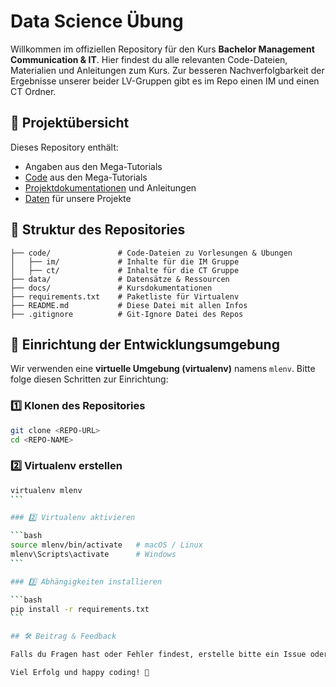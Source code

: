 # Data Science Übung

Willkommen im offiziellen Repository für den Kurs **Bachelor Management Communication & IT**. Hier findest du alle relevanten Code-Dateien, Materialien und Anleitungen zum Kurs. Zur besseren Nachverfolgbarkeit der Ergebnisse unserer beider LV-Gruppen gibt es im Repo einen IM und einen CT Ordner.

## 📂 Projektübersicht

Dieses Repository enthält:

- Angaben aus den Mega-Tutorials
- [Code](code/) aus den Mega-Tutorials
- [Projektdokumentationen](docs/) und Anleitungen
- [Daten](data/) für unsere Projekte

## 📑 Struktur des Repositories

```plaintext
├── code/               # Code-Dateien zu Vorlesungen & Übungen
│   ├── im/             # Inhalte für die IM Gruppe
│   ├── ct/             # Inhalte für die CT Gruppe
├── data/               # Datensätze & Ressourcen
├── docs/               # Kursdokumentationen
├── requirements.txt    # Paketliste für Virtualenv
├── README.md           # Diese Datei mit allen Infos
├── .gitignore          # Git-Ignore Datei des Repos

```

## 🚀 Einrichtung der Entwicklungsumgebung

Wir verwenden eine **virtuelle Umgebung (virtualenv)** namens `mlenv`. Bitte folge diesen Schritten zur Einrichtung:

### 1️⃣ Klonen des Repositories

```bash
git clone <REPO-URL>
cd <REPO-NAME>
```

### 2️⃣ Virtualenv erstellen

````bash
virtualenv mlenv
```

### 2️⃣ Virtualenv aktivieren

```bash
source mlenv/bin/activate   # macOS / Linux
mlenv\Scripts\activate      # Windows
```

### 3️⃣ Abhängigkeiten installieren

```bash
pip install -r requirements.txt
```

## 🛠️ Beitrag & Feedback

Falls du Fragen hast oder Fehler findest, erstelle bitte ein Issue oder einen Pull Request. Dein Feedback hilft, das Repository zu verbessern.

Viel Erfolg und happy coding! 🚀
